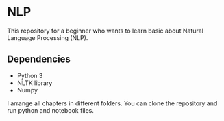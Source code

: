 # NLP 
This repository for a beginner who wants to learn basic about Natural Language Processing (NLP).

## Dependencies
* Python 3
* NLTK library
* Numpy 

I arrange all chapters in different folders. You can clone the repository and run python and notebook files.
